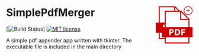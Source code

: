 # <img src="pdf_merger_logo.png" width="20%" align="right" /> SimplePdfMerger

[![Build Status](https://github.com/Qile0317/SimplePdfMerger/actions/workflows/CI.yml/badge.svg?branch=master)]
[![MIT license](https://img.shields.io/badge/license-MIT-green.svg)](https://github.com/Qile0317/SimplePdfMerger/LICENSE.md)

A simple pdf appender app written with tkinter. The executable file is included in the main directory